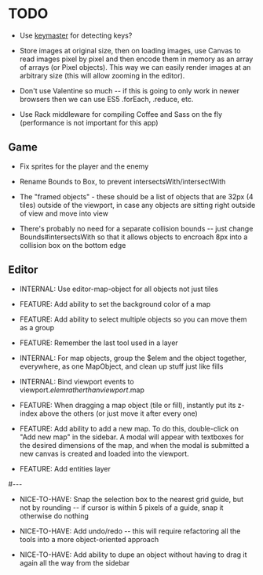 # TODO

* Use [keymaster](https://github.com/madrobby/keymaster) for detecting keys?

* Store images at original size, then on loading images, use Canvas to read
  images pixel by pixel and then encode them in memory as an array of arrays (or
  Pixel objects). This way we can easily render images at an arbitrary size
  (this will allow zooming in the editor).

* Don't use Valentine so much -- if this is going to only work in newer browsers
  then we can use ES5 .forEach, .reduce, etc.

* Use Rack middleware for compiling Coffee and Sass on the fly
  (performance is not important for this app)

## Game

* Fix sprites for the player and the enemy

* Rename Bounds to Box, to prevent intersectsWith/intersectWith

* The "framed objects" - these should be a list of objects that are 32px (4
  tiles) outside of the viewport, in case any objects are sitting right outside
  of view and move into view

* There's probably no need for a separate collision bounds -- just change
  Bounds#intersectsWith so that it allows objects to encroach 8px into a
  collision box on the bottom edge

## Editor

* INTERNAL: Use editor-map-object for all objects not just tiles

* FEATURE: Add ability to set the background color of a map

* FEATURE: Add ability to select multiple objects so you can move them as a
  group

* FEATURE: Remember the last tool used in a layer

* INTERNAL: For map objects, group the $elem and the object together,
  everywhere, as one MapObject, and clean up stuff just like fills

* INTERNAL: Bind viewport events to viewport.$elem rather than viewport.$map

* FEATURE: When dragging a map object (tile or fill), instantly put its z-index
  above the others (or just move it after every one)

* FEATURE: Add ability to add a new map. To do this, double-click on "Add new
  map" in the sidebar. A modal will appear with textboxes for the desired
  dimensions of the map, and when the modal is submitted a new canvas is created
  and loaded into the viewport.

* FEATURE: Add entities layer

#---

* NICE-TO-HAVE: Snap the selection box to the nearest grid guide, but not by
  rounding -- if cursor is within 5 pixels of a guide, snap it otherwise do
  nothing

* NICE-TO-HAVE: Add undo/redo -- this will require refactoring all the tools
  into a more object-oriented approach

* NICE-TO-HAVE: Add ability to dupe an object without having to drag it again
  all the way from the sidebar
